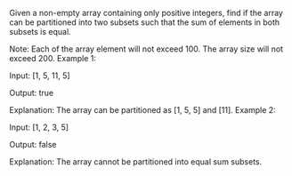 Given a non-empty array containing only positive integers, find if the array can be partitioned into two subsets such that the sum of elements in both subsets is equal.

Note:
Each of the array element will not exceed 100.
The array size will not exceed 200.
Example 1:

Input: [1, 5, 11, 5]

Output: true

Explanation: The array can be partitioned as [1, 5, 5] and [11].
Example 2:

Input: [1, 2, 3, 5]

Output: false

Explanation: The array cannot be partitioned into equal sum subsets.
